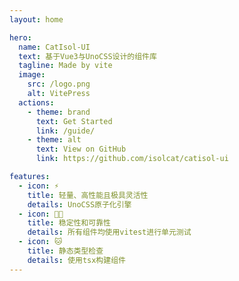 ```yaml
---
layout: home

hero:
  name: CatIsol-UI
  text: 基于Vue3与UnoCSS设计的组件库
  tagline: Made by vite
  image:
    src: /logo.png
    alt: VitePress
  actions:
    - theme: brand
      text: Get Started
      link: /guide/
    - theme: alt
      text: View on GitHub
      link: https://github.com/isolcat/catisol-ui

features:
  - icon: ⚡️
    title: 轻量、高性能且极具灵活性
    details: UnoCSS原子化引擎
  - icon: 😶‍🌫️
    title: 稳定性和可靠性
    details: 所有组件均使用vitest进行单元测试
  - icon: 🐱
    title: 静态类型检查
    details: 使用tsx构建组件
---
```

